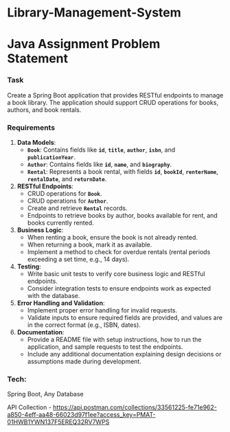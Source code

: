 # Library-Management-System
# Java Assignment Problem Statement

### **Task**

Create a Spring Boot application that provides RESTful endpoints to manage a book library. The application should support CRUD operations for books, authors, and book rentals.

### **Requirements**

1. **Data Models**:
    - **`Book`**: Contains fields like **`id`**, **`title`**, **`author`**, **`isbn`**, and **`publicationYear`**.
    - **`Author`**: Contains fields like **`id`**, **`name`**, and **`biography`**.
    - **`Rental`**: Represents a book rental, with fields **`id`**, **`bookId`**, **`renterName`**, **`rentalDate`**, and **`returnDate`**.
2. **RESTful Endpoints**:
    - CRUD operations for **`Book`**.
    - CRUD operations for **`Author`**.
    - Create and retrieve **`Rental`** records.
    - Endpoints to retrieve books by author, books available for rent, and books currently rented.
3. **Business Logic**:
    - When renting a book, ensure the book is not already rented.
    - When returning a book, mark it as available.
    - Implement a method to check for overdue rentals (rental periods exceeding a set time, e.g., 14 days).
4. **Testing**:
    - Write basic unit tests to verify core business logic and RESTful endpoints.
    - Consider integration tests to ensure endpoints work as expected with the database.
5. **Error Handling and Validation**:
    - Implement proper error handling for invalid requests.
    - Validate inputs to ensure required fields are provided, and values are in the correct format (e.g., ISBN, dates).
6. **Documentation**:
    - Provide a README file with setup instructions, how to run the application, and sample requests to test the endpoints.
    - Include any additional documentation explaining design decisions or assumptions made during development.

### **Tech:**
Spring Boot, Any Database


API Collection - https://api.postman.com/collections/33561225-fe71e962-a850-4eff-aa48-66023d97f1ee?access_key=PMAT-01HWB1YWN137F5EREQ32RV7WPS